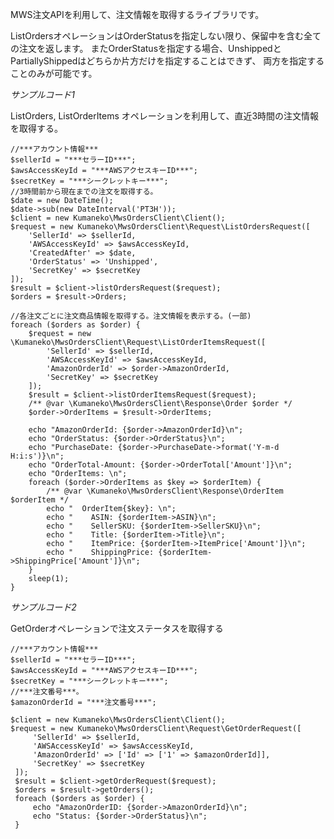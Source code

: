 MWS注文APIを利用して、注文情報を取得するライブラリです。

ListOrdersオペレーションはOrderStatusを指定しない限り、保留中を含む全ての注文を返します。
またOrderStatusを指定する場合、UnshippedとPartiallyShippedはどちらか片方だけを指定することはできず、
両方を指定することのみが可能です。

*サンプルコード1*

ListOrders, ListOrderItems オペレーションを利用して、直近3時間の注文情報を取得する。
    
    //***アカウント情報***
    $sellerId = "***セラーID***";
    $awsAccessKeyId = "***AWSアクセスキーID***";
    $secretKey = "***シークレットキー***";
    //3時間前から現在までの注文を取得する。
    $date = new DateTime();
    $date->sub(new DateInterval('PT3H'));
    $client = new Kumaneko\MwsOrdersClient\Client();
    $request = new Kumaneko\MwsOrdersClient\Request\ListOrdersRequest([
        'SellerId' => $sellerId,
        'AWSAccessKeyId' => $awsAccessKeyId,
        'CreatedAfter' => $date,
        'OrderStatus' => 'Unshipped',
        'SecretKey' => $secretKey
    ]);
    $result = $client->listOrdersRequest($request);
    $orders = $result->Orders;
    
    //各注文ごとに注文商品情報を取得する。注文情報を表示する。(一部)
    foreach ($orders as $order) {
        $request = new \Kumaneko\MwsOrdersClient\Request\ListOrderItemsRequest([
            'SellerId' => $sellerId,
            'AWSAccessKeyId' => $awsAccessKeyId,
            'AmazonOrderId' => $order->AmazonOrderId,
            'SecretKey' => $secretKey
        ]);
        $result = $client->listOrderItemsRequest($request);
        /** @var \Kumaneko\MwsOrdersClient\Response\Order $order */
        $order->OrderItems = $result->OrderItems;
    
        echo "AmazonOrderId: {$order->AmazonOrderId}\n";
        echo "OrderStatus: {$order->OrderStatus}\n";
        echo "PurchaseDate: {$order->PurchaseDate->format('Y-m-d H:i:s')}\n";
        echo "OrderTotal-Amount: {$order->OrderTotal['Amount']}\n";
        echo "OrderItems: \n";
        foreach ($order->OrderItems as $key => $orderItem) {
            /** @var \Kumaneko\MwsOrdersClient\Response\OrderItem $orderItem */
            echo "  OrderItem{$key}: \n";
            echo "    ASIN: {$orderItem->ASIN}\n";
            echo "    SellerSKU: {$orderItem->SellerSKU}\n";
            echo "    Title: {$orderItem->Title}\n";
            echo "    ItemPrice: {$orderItem->ItemPrice['Amount']}\n";
            echo "    ShippingPrice: {$orderItem->ShippingPrice['Amount']}\n";
        }
        sleep(1);
    }
    
*サンプルコード2*

GetOrderオペレーションで注文ステータスを取得する

    //***アカウント情報***
    $sellerId = "***セラーID***";
    $awsAccessKeyId = "***AWSアクセスキーID***";
    $secretKey = "***シークレットキー***";
    //***注文番号***。
    $amazonOrderId = "***注文番号***";
    
    $client = new Kumaneko\MwsOrdersClient\Client();
    $request = new Kumaneko\MwsOrdersClient\Request\GetOrderRequest([
         'SellerId' => $sellerId,
         'AWSAccessKeyId' => $awsAccessKeyId,
         'AmazonOrderId' => ['Id' => ['1' => $amazonOrderId]],
         'SecretKey' => $secretKey
     ]);
     $result = $client->getOrderRequest($request);
     $orders = $result->getOrders();
     foreach ($orders as $order) {
         echo "AmazonOrderID: {$order->AmazonOrderId}\n";
         echo "Status: {$order->OrderStatus}\n";
     }
     